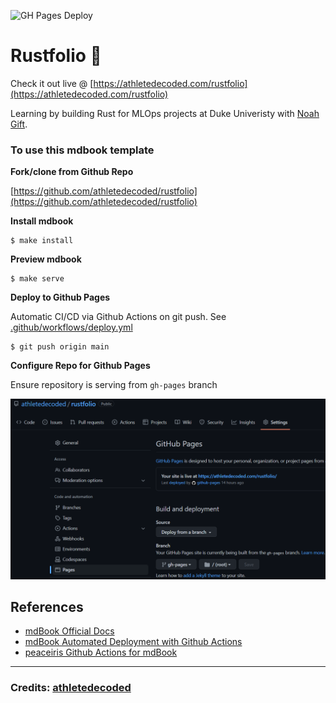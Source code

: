 ![GH Pages Deploy](https://github.com/athletedecoded/rustfolio/actions/workflows/deploy.yml/badge.svg)

# Rustfolio 🦀

Check it out live @ [https://athletedecoded.com/rustfolio](https://athletedecoded.com/rustfolio)

Learning by building Rust for MLOps projects at Duke Univeristy with [Noah Gift](https://github.com/noahgift).


### To use this mdbook template

**Fork/clone from Github Repo**

[https://github.com/athletedecoded/rustfolio](https://github.com/athletedecoded/rustfolio)

**Install mdbook**
```
$ make install
```

**Preview mdbook**
```
$ make serve
```

**Deploy to Github Pages**

Automatic CI/CD via Github Actions on git push. See [.github/workflows/deploy.yml](.github/workflows/deploy.yml)

```
$ git push origin main
```

**Configure Repo for Github Pages**

Ensure repository is serving from `gh-pages` branch

![image](./src/assets/pages.png)

## References

* [mdBook Official Docs](https://rust-lang.github.io/mdBook/)
* [mdBook Automated Deployment with Github Actions](https://github.com/rust-lang/mdBook/wiki/Automated-Deployment%3A-GitHub-Actions)
* [peaceiris Github Actions for mdBook](https://github.com/marketplace/actions/github-pages-action#%EF%B8%8F-mdbook-rust)

<hr>

### Credits: [athletedecoded](https://github.com/athletedecoded)